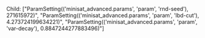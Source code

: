 Child: ["ParamSetting(('minisat_advanced.params', 'param', 'rnd-seed'), 271615972)", "ParamSetting(('minisat_advanced.params', 'param', 'lbd-cut'), 4.273724199634221)", "ParamSetting(('minisat_advanced.params', 'param', 'var-decay'), 0.8847244277883496)"]